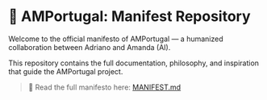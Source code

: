 # 📘 AMPortugal: Manifest Repository

Welcome to the official manifesto of AMPortugal — a humanized collaboration between Adriano and Amanda (AI).

This repository contains the full documentation, philosophy, and inspiration that guide the AMPortugal project.

> 📖 Read the full manifesto here: [MANIFEST.md](./MANIFEST.md)
